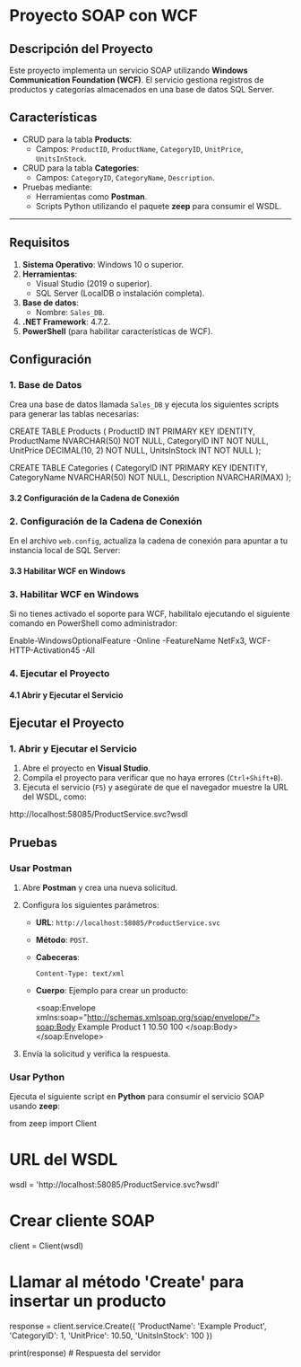 # Proyecto SOAP con WCF

## Descripción del Proyecto
Este proyecto implementa un servicio SOAP utilizando **Windows Communication Foundation (WCF)**. El servicio gestiona registros de productos y categorías almacenados en una base de datos SQL Server.

## Características
- CRUD para la tabla **Products**:
  - Campos: `ProductID`, `ProductName`, `CategoryID`, `UnitPrice`, `UnitsInStock`.
- CRUD para la tabla **Categories**:
  - Campos: `CategoryID`, `CategoryName`, `Description`.
- Pruebas mediante:
  - Herramientas como **Postman**.
  - Scripts Python utilizando el paquete **zeep** para consumir el WSDL.

---
## Requisitos

1. **Sistema Operativo**: Windows 10 o superior.
2. **Herramientas**:
   - Visual Studio (2019 o superior).
   - SQL Server (LocalDB o instalación completa).
3. **Base de datos**:
   - Nombre: `Sales_DB`.
4. **.NET Framework**: 4.7.2.
5. **PowerShell** (para habilitar características de WCF).
## Configuración

### 1. Base de Datos
Crea una base de datos llamada `Sales_DB` y ejecuta los siguientes scripts para generar las tablas necesarias:


CREATE TABLE Products (
    ProductID INT PRIMARY KEY IDENTITY,
    ProductName NVARCHAR(50) NOT NULL,
    CategoryID INT NOT NULL,
    UnitPrice DECIMAL(10, 2) NOT NULL,
    UnitsInStock INT NOT NULL
);

CREATE TABLE Categories (
    CategoryID INT PRIMARY KEY IDENTITY,
    CategoryName NVARCHAR(50) NOT NULL,
    Description NVARCHAR(MAX)
);

#### 3.2 Configuración de la Cadena de Conexión


### 2. Configuración de la Cadena de Conexión
En el archivo `web.config`, actualiza la cadena de conexión para apuntar a tu instancia local de SQL Server:

<connectionStrings>
    <add name="Sales_DB_Connection"
         connectionString="Server=localhost;Database=Sales_DB;User Id=sa;Password=TuContraseña;TrustServerCertificate=True;"
         providerName="System.Data.SqlClient" />
</connectionStrings>


#### 3.3 Habilitar WCF en Windows


### 3. Habilitar WCF en Windows
Si no tienes activado el soporte para WCF, habilítalo ejecutando el siguiente comando en PowerShell como administrador:

Enable-WindowsOptionalFeature -Online -FeatureName NetFx3, WCF-HTTP-Activation45 -All


### 4. Ejecutar el Proyecto

#### 4.1 Abrir y Ejecutar el Servicio


## Ejecutar el Proyecto

### 1. Abrir y Ejecutar el Servicio
1. Abre el proyecto en **Visual Studio**.
2. Compila el proyecto para verificar que no haya errores (`Ctrl+Shift+B`).
3. Ejecuta el servicio (`F5`) y asegúrate de que el navegador muestre la URL del WSDL, como:

http://localhost:58085/ProductService.svc?wsdl

## Pruebas

### **Usar Postman**
1. Abre **Postman** y crea una nueva solicitud.
2. Configura los siguientes parámetros:
   - **URL**: `http://localhost:58085/ProductService.svc`
   - **Método**: `POST`.
   - **Cabeceras**:
     ```
     Content-Type: text/xml
     ```
   - **Cuerpo**: Ejemplo para crear un producto:

     <soap:Envelope xmlns:soap="http://schemas.xmlsoap.org/soap/envelope/">
       <soap:Body>
         <Create xmlns="http://tempuri.org/">
           <products>
             <ProductName>Example Product</ProductName>
             <CategoryID>1</CategoryID>
             <UnitPrice>10.50</UnitPrice>
             <UnitsInStock>100</UnitsInStock>
           </products>
         </Create>
       </soap:Body>
     </soap:Envelope>

3. Envía la solicitud y verifica la respuesta.

### **Usar Python**
Ejecuta el siguiente script en **Python** para consumir el servicio SOAP usando **zeep**:


from zeep import Client

# URL del WSDL
wsdl = 'http://localhost:58085/ProductService.svc?wsdl'

# Crear cliente SOAP
client = Client(wsdl)

# Llamar al método 'Create' para insertar un producto
response = client.service.Create({
    'ProductName': 'Example Product',
    'CategoryID': 1,
    'UnitPrice': 10.50,
    'UnitsInStock': 100
})

print(response)  # Respuesta del servidor
